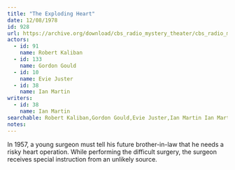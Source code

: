 ```yaml
---
title: "The Exploding Heart"
date: 12/08/1978
id: 928
url: https://archive.org/download/cbs_radio_mystery_theater/cbs_radio_mystery_theater-0901-0950.zip/cbs_radio_mystery_theater-0901-0950%2Fcbsrmt_0928_exploding_heart.mp3
actors:  
  - id: 91
    name: Robert Kaliban  
  - id: 133
    name: Gordon Gould  
  - id: 10
    name: Evie Juster  
  - id: 38
    name: Ian Martin
writers:  
  - id: 38
    name: Ian Martin
searchable: Robert Kaliban,Gordon Gould,Evie Juster,Ian Martin Ian Martin
notes:  
---
```

In 1957, a young surgeon must tell his future brother-in-law that he needs a risky heart operation. While performing the difficult surgery, the surgeon receives special instruction from an unlikely source.